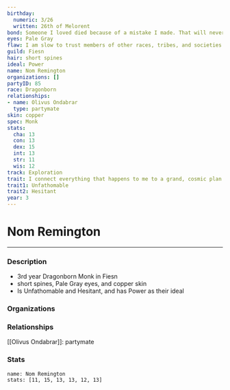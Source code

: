 ```yaml
---
birthday:
  numeric: 3/26
  written: 26th of Melorent
bond: Someone I loved died because of a mistake I made. That will never happen again.
eyes: Pale Gray
flaw: I am slow to trust members of other races, tribes, and societies.
guild: Fiesn
hair: short spines
ideal: Power
name: Nom Remington
organizations: []
partyID: 85
race: Dragonborn
relationships:
- name: Olivus Ondabrar
  type: partymate
skin: copper
spec: Monk
stats:
  cha: 13
  con: 13
  dex: 15
  int: 13
  str: 11
  wis: 12
track: Exploration
trait: I connect everything that happens to me to a grand, cosmic plan.
trait1: Unfathomable
trait2: Hesitant
year: 3
---
```

# Nom Remington
---
### Description
- 3rd year Dragonborn Monk in Fiesn
- short spines, Pale Gray eyes, and copper skin
- Is Unfathomable and Hesitant, and has Power as their ideal

### Organizations
### Relationships
[[Olivus Ondabrar]]: partymate
### Stats
```statblock
name: Nom Remington
stats: [11, 15, 13, 13, 12, 13]
```